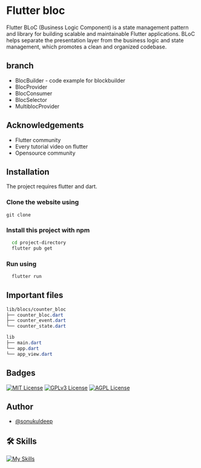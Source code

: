 
# Flutter bloc
Flutter BLoC (Business Logic Component) is a state management pattern and library for building scalable and maintainable Flutter applications. BLoC helps separate the presentation layer from the business logic and state management, which promotes a clean and organized codebase.

## branch
- BlocBuilder - code example for blockbuilder
- BlocProvider
- BlocConsumer
- BlocSelector
- MultiblocProvider

## Acknowledgements
 - Flutter community
 - Every tutorial video on flutter
 - Opensource community

## Installation

The project requires flutter and dart.

### Clone the website using
```npm
git clone 
```

### Install this project with npm

```bash
  cd project-directory
  flutter pub get
```

### Run using

```bash
  flutter run
```

## Important files
```css
lib/blocs/counter_bloc
├── counter_bloc.dart
├── counter_event.dart
└── counter_state.dart

lib
├── main.dart
└── app.dart
└── app_view.dart
```

## Badges

[![MIT License](https://img.shields.io/badge/License-MIT-green.svg)](https://choosealicense.com/licenses/mit/) 
[![GPLv3 License](https://img.shields.io/badge/License-GPL%20v3-yellow.svg)](https://opensource.org/licenses/)
[![AGPL License](https://img.shields.io/badge/license-AGPL-blue.svg)](http://www.gnu.org/licenses/agpl-3.0)


## Author
- [@sonukuldeep](https://www.github.com/sonukuldeep)


## 🛠 Skills

[![My Skills](https://skillicons.dev/icons?i=js,ts,html,css,tailwind,sass,nodejs,react,nextjs,svelte,vue,flask,rust,python,php,solidity,mongodb,mysql,prisma,figma,threejs,unity,godot,dart,flutter)](https://github.com/sonukuldeep)